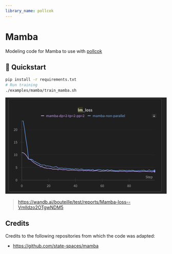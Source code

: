 ```yaml
---
library_name: pollcok
---
```


# Mamba

Modeling code for Mamba to use with [pollcok](https://github.com/huggingface/pollcok/)

## 🚀 Quickstart

```bash
pip install -r requirements.txt
# Run training
./examples/mamba/train_mamba.sh
```

![mamba](./assets/loss_mamba.png)

> https://wandb.ai/bouteille/test/reports/Mamba-loss--Vmlldzo2OTgwNDM5

## Credits
Credits to the following repositories from which the code was adapted:
- https://github.com/state-spaces/mamba

